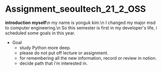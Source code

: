 # Assignment_seoultech_21_2_OSS

**introduction myself**\n
my name is yonguk kim.\n
I changed my major msd to computer engineering.\n
So this semester is first in my developer's life,
i scheduled some goals  in this year.

- Goal
   - study Python more deep.
   - please do not put off lecture or assignment.
   - for remembering all the new information, record or review in notion.
   - decide path that i'm interested in.